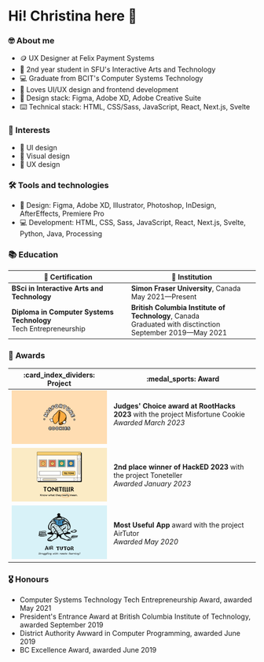 # Hi! Christina here 👋

### 🤓 About me
- :coin: UX Designer at Felix Payment Systems 
- :school: 2nd year student in SFU's Interactive Arts and Technology
- :computer: Graduate from BCIT's Computer Systems Technology
- :smiling_face_with_three_hearts: Loves UI/UX design and frontend development
- :straight_ruler: Design stack: Figma, Adobe XD, Adobe Creative Suite
- :keyboard: Technical stack: HTML, CSS/Sass, JavaScript, React, Next.js, Svelte

### 💖 Interests
- 📏 UI design
- 🎨 Visual design
- :brain: UX design

### 🛠️ Tools and technologies
- 📐 Design: Figma, Adobe XD, Illustrator, Photoshop, InDesign, AfterEffects, Premiere Pro
- 💻 Development: HTML, CSS, Sass, JavaScript, React, Next.js, Svelte, Python, Java, Processing

### 📚 Education
| :scroll: Certification | :school: Institution |
| ----------- | ------------------------------------------------------- |
| **BSci in Interactive Arts and Technology** | **Simon Fraser University**, Canada<br>May 2021—Present |
| **Diploma in Computer Systems Technology**<br>Tech Entrepreneurship | **British Columbia Institute of Technology**, Canada<br> Graduated with disctinction <br>September 2019—May 2021 |

### 🏅 Awards
<table width="100%">
  <thead>
    <tr>
      <th width="35%">:card_index_dividers: Project</th>
      <th width="50%">:medal_sports: Award</th>
    </tr>
  </thead>
  <tbody>
    <tr>
      <td width="35%"><img src="https://github.com/christinaraganit/christinaraganit/blob/main/misfortune-cookies.png"/></td>
      <td width="50%"><b>Judges' Choice award at RootHacks 2023</b> with the project Misfortune Cookie<br/><i>Awarded March 2023</i> </p></td>
    </tr>
    <tr>
      <td width="35%"><img src="https://github.com/christinaraganit/christinaraganit/blob/main/toneteller-landing.png"/></td>
      <td width="50%"><b>2nd place winner of HackED 2023</b> with the project Toneteller<br/><i>Awarded January 2023</i></td>
    </tr>
   <tr>
      <td width="35%"><img src="https://github.com/christinaraganit/christinaraganit/blob/main/air-tutor.png"/></td>
      <td width="50%"><b>Most Useful App</b> award with the project AirTutor<br/><i>Awarded May 2020</i></td>
    </tr>
  </tbody>
</table>

### 🎖️ Honours
- Computer Systems Technology Tech Entrepreneurship Award, awarded May 2021
- President's Entrance Award at British Columbia Institute of Technology, awarded September 2019
- District Authority Awward in Computer Programming, awarded June 2019
- BC Excellence Award, awarded June 2019
